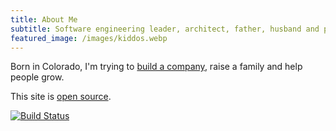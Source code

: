 ```yaml
---
title: About Me
subtitle: Software engineering leader, architect, father, husband and philosopher
featured_image: /images/kiddos.webp
---
```


Born in Colorado, I'm trying to [build a company](https://bombbomb.com), raise a family and help people grow.

This site is [open source](https://github.com/ehippy/blog).

[![Build Status](https://travis-ci.org/ehippy/blog.svg?branch=master)](https://travis-ci.org/ehippy/blog)